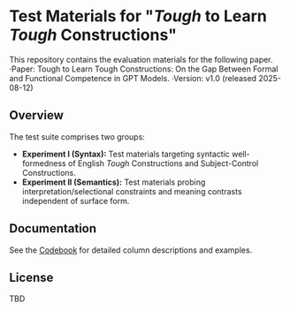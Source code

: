 # Test Materials for "*Tough* to Learn *Tough* Constructions"

This repository contains the evaluation materials for the following paper.
·Paper: Tough to Learn Tough Constructions: On the Gap Between Formal and Functional Competence in GPT Models.
·Version: v1.0 (released 2025-08-12)

## Overview
The test suite comprises two groups:
- **Experiment I (Syntax):** Test materials targeting syntactic well-formedness of English *Tough* Constructions and Subject-Control Constructions.
- **Experiment II (Semantics):** Test materials probing interpretation/selectional constraints and meaning contrasts independent of surface form.

## Documentation
See the [Codebook](codebook.md) for detailed column descriptions and examples.

## License
TBD
